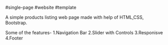 #single-page #website #template

A simple products listing web page made with help of HTML,CSS, Bootstrap.

Some of the features-
1.Navigation Bar
2.Slider with Controls
3.Responisve
4.Footer
